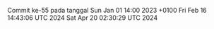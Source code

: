 Commit ke-55 pada tanggal Sun Jan 01 14:00 2023 +0100
Fri Feb 16 14:43:06 UTC 2024
Sat Apr 20 02:30:29 UTC 2024

